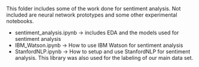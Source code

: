 This folder includes some of the work done for sentiment analysis.
Not included are neural network prototypes and some other experimental notebooks. 

- sentiment_analysis.ipynb -> includes EDA and the models used for sentiment analysis
- IBM_Watson.ipynb -> How to use IBM Watson for sentiment analysis
- StanfordNLP.ipynb -> How to setup and use StanfordNLP for sentiment analysis. This library was also used for the labeling of our main data set.
